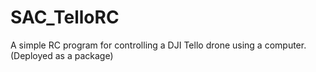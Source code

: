 # SAC_TelloRC
A simple RC program for controlling a DJI Tello drone using a computer. (Deployed as a package)
